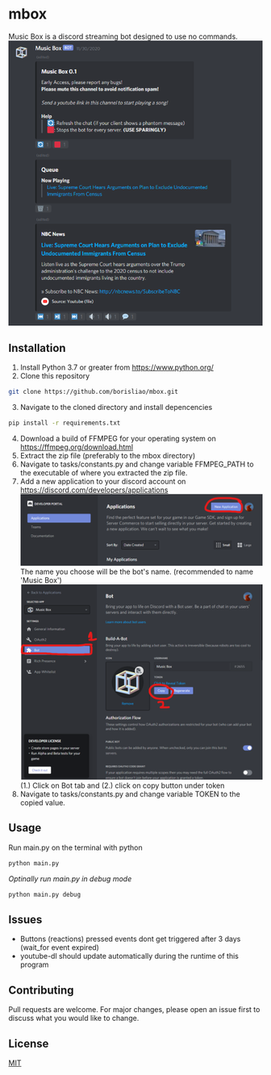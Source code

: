# mbox
Music Box is a discord streaming bot designed to use no commands.
![image](images/example.png)
## Installation
1. Install Python 3.7 or greater from https://www.python.org/
2. Clone this repository
```bash
git clone https://github.com/borisliao/mbox.git
```
3. Navigate to the cloned directory and install depencencies
```bash
pip install -r requirements.txt
```
4. Download a build of FFMPEG for your operating system on https://ffmpeg.org/download.html
5. Extract the zip file (preferably to the mbox directory)
6. Navigate to tasks/constants.py and change variable FFMPEG_PATH to the executable of where you extracted the zip file.
7. Add a new application to your discord account on https://discord.com/developers/applications
![image](images/install1.png)
The name you choose will be the bot's name. (recommended to name 'Music Box')
![image](images/install2.png)
(1.) Click on Bot tab and (2.) click on copy button under token
8. Navigate to tasks/constants.py and change variable TOKEN to the copied value.

## Usage
Run main.py on the terminal with python
```bash
python main.py
```
*Optinally run main.py in debug mode*
```bash
python main.py debug
```

## Issues

* Buttons (reactions) pressed events dont get triggered after 3 days (wait_for event expired)
* youtube-dl should update automatically during the runtime of this program
## Contributing
Pull requests are welcome. For major changes, please open an issue first to discuss what you would like to change.

## License
[MIT](https://choosealicense.com/licenses/mit/)